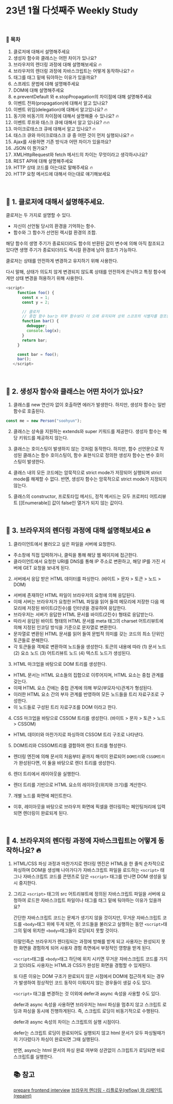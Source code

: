 # 23년 1월 다섯째주 Weekly Study

<br>

### 📜 목차

1. 클로저에 대해서 설명해주세요
2. 생성자 함수와 클래스는 어떤 차이가 있나요?
3. 브라우저의 렌더링 과정에 대해 설명해보세요 🔥
4. 브라우저의 렌더링 과정에 자바스크립트는 어떻게 동작하나요? 🔥
5. <script></script> 태그를 <body></body> 태그 밑에 둬야하는 이유가 있을까요?
6. 스프레드 문법에 대해 설명해주세요
7. DOM에 대해 설명해주세요
8. e.preventDefault 와 e.stopPropagation의 차이점에 대해 설명해주세요
9. 이벤트 전파(propagation)에 대해서 알고 있나요?
10. 이벤트 위임(delegation)에 대해서 알고있나요? 🔥
11. 동기와 비동기의 차이점에 대해서 설명해줄 수 있나요? 🔥
12. 이벤트 루프와 태스크 큐에 대해서 알고 있나요? 🔥🔥
13. 마이크로태스크 큐에 대해서 알고 있나요? 🔥
14. 태스크 큐와 마이크로태스크 큐 중 어떤 것이 먼저 실행되나요? 🔥
15. Ajax를 사용하면 기존 방식과 어떤 차이가 있을까요?
16. JSON 이 뭔가요?
17. XMLHttpRequest와 fetch 메서드의 차이는 무엇이라고 생각하시나요?
18. REST API에 대해 설명해주세요
19. HTTP 상태 코드를 아는대로 말해주세요 🔥
20. HTTP 요청 메서드에 대해서 아는대로 얘기해보세요

<br>

## 📌 1. 클로저에 대해서 설명해주세요.

클로저는 두 가지로 설명할 수 있다.

- 자신이 선언될 당시의 환경을 기억하는 함수.
- 함수와 그 함수가 선언된 렉시컬 환경의 조합.

해당 함수의 생명 주기가 종료되더라도 함수의 반환된 값이 변수에 의해 아직 참조되고 있다면 생명 주기가 종료되더라도 렉시컬 환경에 남아 참조가 가능하다.

클로저는 상태를 안전하게 변경하고 유지하기 위해 사용한다.

다시 말해, 상태가 의도치 않게 변경되지 않도록 상태를 안전하게 은닉하고 특정 함수에게만 상태 변경을 허용하기 위해 사용한다.

```javascript
<script>
     function foo() {
       const x = 1;
       const y = 2;

       // 클로저
       // 중첩 함수 bar는 외부 함수보다 더 오래 유지되며 상위 스코프의 식별자를 참조한다.
       function bar() {
         debugger;
         console.log(x);
       }
       return bar;
     }

     const bar = foo();
     bar();
   </script>
```

<br>

## 📌 2. 생성자 함수와 클래스는 어떤 차이가 있나요?

1. 클래스를 new 연산자 없이 호출하면 에러가 발생한다. 하지만, 생성자 함수는 일반 함수로 호출된다.

```javascript
const me = new Person("soohyun");
```

2. 클래스는 상속을 지원하는 extends와 super 키워드를 제공한다. 생성자 함수는 해당 키워드를 제공하지 않는다.

3. 클래스는 호이스팅이 발생하지 않는 것처럼 동작한다. 하지만, 함수 선언문으로 작성된 클래스는 함수 호이스팅이, 함수 표현식으로 정의한 생성자 함수는 변수 호이스팅이 발생한다.

4. 클래스 내의 모든 코드에는 암묵적으로 strict mode가 저장되어 실행되며 strict mode를 해제할 수 없다. 반면, 생성자 함수는 암묵적으로 strict mode가 지정되지 않는다.

5. 클래스의 constructor, 프로토타입 메서드, 정적 메서드는 모두 프로퍼티 어트리뷰트 [[Enumerable]] 값이 false인 열거가 되지 않는 값이다.

<br>

## 📌 3. 브라우저의 렌더링 과정에 대해 설명해보세요 🔥

1. 클라이언트에서 불러오고 싶은 파일을 서버에 요청한다.

- 주소창에 직접 입력하거나, 클릭을 통해 해당 웹 페이지에 접근한다.
- 클라이언트에서 요청한 URI를 DNS를 통해 IP 주소로 변환하고, 해당 IP를 가진 서버에 GET 요청을 보내게 된다.

2. 서버에서 응답 받은 HTML 데이터를 파싱한다. (바이트 > 문자 > 토큰 > 노드 > DOM)

- 서버에 존재하던 HTML 파일이 브라우저의 요청에 의해 응답된다.
- 이때 서버는 브라우저가 요청한 HTML 파일을 읽어 들여 메모리에 저장한 다음 메모리에 저장된 바이트(2진수)를 인터넷을 경유하여 응답한다.
- 브라우저는 서버가 응답한 HTML 문서를 바이트(2진수) 형태로 응답받는다.
- 따라서 응답된 바이트 형태의 HTML 문서를 meta 태그의 charset 어트리뷰트에 의해 지정된 인코딩 방식을 기준으로 문자열로 변환한다.
- 문자열로 변환된 HTML 문서를 읽어 들여 문법적 의미를 갖는 코드의 최소 단위인 토큰들로 분해한다.
- 각 토큰들을 객체로 변환하여 노드들을 생성한다. 토큰의 내용에 따라 (1) 문서 노드 (2) 요소 노드 (3) 어트리뷰트 노드 (4) 텍스트 노드가 생성된다.

3. HTML 마크업을 바탕으로 DOM 트리를 생성한다.

- HTML 문서는 HTML 요소들의 집합으로 이루어지며, HTML 요소는 중첩 관계를 갖는다.
- 이때 HTML 요소 간에는 중첩 관계에 의해 부모(부모자식)관계가 형성된다.
- 이러한 HTML 요소 간의 부자 관계를 반영하여 모든 노드들을 트리 자료구조로 구성한다.
- 이 노드들로 구성된 트리 자료구조를 DOM 이라고 한다.

4. CSS 마크업을 바탕으로 CSSOM 트리를 생성한다. (바이트 > 문자 > 토큰 > 노드 > CSSOM)

- HTML 데이터와 마찬가지로 파싱하여 CSSOM 트리 구조로 나타낸다.

5. DOM트리와 CSSOM트리를 결합하여 렌더 트리를 형성한다.

- 렌더링 엔진에 의해 문서의 처음부터 끝까지 해석이 완료되어 `DOM트리`와 `CSSOM트리`가 완성된다면, 이 둘을 바탕으로 렌더 트리를 생성한다.

6. 렌더 트리에서 레이아웃을 실행한다.

- 렌더 트리를 기반으로 HTML 요소의 레이아웃(위치와 크기)를 계산한다.

7. 개별 노드를 화면에 페인트한다.

- 이후, 레이아웃을 바탕으로 브라우저 화면에 픽셀을 렌더링하는 페인팅처리에 입력되면 렌더링이 완료되게 된다.

<br>

## 📌 4. 브라우저의 렌더링 과정에 자바스크립트는 어떻게 동작하나요? 🔥

1. HTML/CSS 파싱 과정과 마찬가지로 렌더링 엔진은 HTML을 한 줄씩 순차적으로 파싱하며 DOM을 생성해 나아가다가 자바스크립트 파일을 로드하는 `<script>` 태그나 자바스크립트 코드를 콘텐츠로 담은 `<script>` 태그를 만나면 DOM 생성을 일시 중지한다.

2. 그리고 `<script>` 태그의 src 어트리뷰트에 정의된 자바스크립트 파일을 서버에 요청하여 로드한 자바스크립트 파일이나 <script> 태그 내의 자바스크립트 코드를 파싱하기 위해 `자바스크립트 엔진`에 제어권을 넘긴다. 이후 자바스크립트 파싱과 실행이 종료 되면 `렌더링 엔진`으로 다시 제어권을 넘겨 HTML 파싱이 중단된 지점부터 다시 HTML 파싱을 시작하여 DOM 생성을 재개한다.

3. 자바스크립트 파싱과 실행은 `브라우저 렌더링 엔진`이 아닌 `자바스크립트 엔진`이 처리한다. `자바스크립트 엔진`은 자바스크립트 코드를 파싱하여 CPU가 이해할 수 있는 저수준 언어로 변환하고 실행하는 역할을 한다.

4. `자바스크립트 엔진`은 자바스크립트를 해석하여 `AST(Abstract Syntax Tree 추상 구문 트리)`를 생성한다. 그리고 AST를 기반으로 인터프리터가 실행할 수 있는 중간 코드인 바이트코드를 생성하여 실행한다.

5. 리플로우와 리페인트

- 만약 자바스크립트 코드에 DOM이나 CSSOM을 변경하는 DOM API가 사용된 경우 DOM이나 CSSOM이 변경된다.
- 이때 변경된 DOM이나 CSSOM은 다시 렌더 트리로 결합되고 변경된 렌더트리를 기반으로 레이아웃과 페인트 과정을 거쳐 브라우저의 화면에 다시 렌더링한다. 이를 `리플로우` `리페인트`라 한다.

<br>

### 📌 3 ~ 4번 질문 종합

1. 사용자가 웹브라우저에 접속함.
2. 웹브라우저는 DNS 에게 host 의 ip 주소를 받아옴
3. ip 주소에 있는 서버를 찾아가
4. 서버와 브라우저는 3 Way-Handshake 를 실행함
5. 이후 브라우저는 서버에게 데이터( HTML, CSS, JS, 이미지, 폰트 파일 등 렌더링에 필요한 리소스)를 요청함. **(HTTP Request)**
6. 서버는 브라우저에게 데이터를 보내줌 **(HTTP Response)**
7. 브라우저는 서버로부터 받은 데이터를 해석함 (Parsing)
8. 브라우저의 렌더링 엔진은 HTML을 파싱하여 DOM Tree 를 생성함.
9. 이때, 렌더링 엔진이 style 태그를 만난다면 HTML 파싱을 중지하고 CSS 파싱 작업을 시작하여 CSSOM Tree를 생성.
10. CSS파싱을 마치면 HTML 파싱이 중단된 시점부터 다시 파싱 시작
11. 그러다가 scirpt 태그를 만나면 파싱을 중지하고 자바스크립트 엔진에게 제어 권한을 넘김
12. JS엔진은 코드를 해석하고 추상구문 Tree 인 AST(Abstract Syntax Tree)를 생성하고 실행한다.
13. 중단했던 HTML 파싱을 완료함.
14. DOM Tree + CSSOM Tree = Render Tree // **여기까지가 Construction**
15. 렌더 트리를 기반으로 HTML 요소의 레이아웃(위치와 크기)을 계산하고 브라우저 화면에 HTML 요소를 페인팅한다.
16. UI Backend가 Render Tree의 노드들을 돌면서 UI 를 그림
17. 노드들의 레이어를 순서대로 구성하는 **Composition 단계** **layout~composition = Operation**
18. 최종적으로 사용자에게 화면 출력

<br>

### 추가 질문

<br>

### ✔️ 파싱이란?

파싱(구문 분석)은 프로그래밍 언어의 문법에 맞게 작성된 텍스트 문서를 읽어 들여 실행하기 위해 텍스트 문서의 문자열을 토큰 단위로 분해하고, 토큰의 문법적 의미와 구조를 반영하여 트리 구조의 자료 구조인 파스 트리를 생성하는 일련의 과정을 말한다.

### ✔️ 렌더링

렌더링은 HTML,CSS,JS로 작성된 문서를 파싱하여 브라우저에 시각적으로 출력하는 것을 말한다.

### ✔️ 리소스

HTTP 요청 대상을 "리소스"라고 부른다. 각 리소스는 리소스 식별을 위해 HTTP 전체에서 사용되는 URI에 의해 식별된다.

### ✔️ DNS

DNS(Domain Name System)는 인터넷과 연결된 리소스를 위한 계층적이고 분산된 명명 시스템이다. DNS는 도메인 이름 목록과 연결된 리소스(ex. IP주소)를 유지 관리한다.

### ✔️ 리플로우

DOM 요소의 기하학적 속성이 변경될때, 브라우저 사이즈가 변할때, 스타일시트가 로딩되었을 때 발생하는 변화들을 다시 계산해주는 작업을 뜻한다.

### ✔️ 리페인트

변경된 요소를 실제로 화면에 그려주는 작업을 리페인트라고 한다. <br>
리플로우가 발생하면 필연적으로 리페인트가 실행된다.

<br>

## 5. <script></script> 태그를 <body></body> 태그 밑에 둬야하는 이유가 있을까요?

간단한 자바스크립트 코드는 문제가 생기지 않을 것이지만, 무거운 자바스크립트 코드를 `<body>`태그 위에 두게 되면, 이 코드들을 불러오고 실행하는 동안 `<script>`태그의 밑에 위치한 `<body>`태그들이 로딩되지 못할 것이다.

이말인즉슨 브라우저가 렌더링되는 과정에 방해를 받게 되고 사용자는 완성되지 못한 화면을 경험하게 되어 사용자 경험 측면에서 부정적인 영향을 받게 된다.

`<script>`태그를 `<body>`태그 하단에 위치 시키면 무거운 자바스크립트 코드를 가지고 있더라도 사용자는 HTML과 CSS가 완성된 화면을 경험할 수 있게된다.

또 다른 이유는 DOM 구조가 완료되지 않은 시점에서 DOM에 접근하게 되는 경우가 발생하여 정상적인 코드 동작이 이뤄지지 않는 경우들이 생길 수도 있다.

`<script>` 태그를 변경하는 것 이외에 defer과 async 속성을 사용할 수도 있다.

defer과 async 속성을 사용하면 브라우저는 html 파싱을 멈추지 않고 스크립트 로딩과 파싱을 동시에 진행하게된다. 즉, 스크립트 로딩이 비동기적으로 수행된다.

defer과 async 속성의 차이는 스크립트의 실행 시점이다.

defer는 스크립트 로딩이 완료되어도 실행되지 않고 html 문서가 모두 파싱될때가지 기다렸다가 파싱이 완료되면 그때 실행된다.

반면, async는 html 문서의 파싱 완료 여부와 상관없이 스크립트가 로딩되면 바로 스크립트를 실행한다.

## 📚 참고

[prepare frontend interview](https://github.com/junh0328/prepare_frontend_interview/blob/main/js.md)
[브라우저 렌더링 - 리플로우(reflow) 와 리페인트(repaint)](https://kwangsunny.tistory.com/42)
